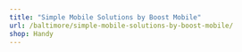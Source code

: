 ```yaml
---
title: "Simple Mobile Solutions by Boost Mobile"
url: /baltimore/simple-mobile-solutions-by-boost-mobile/
shop: Handy
---
```


